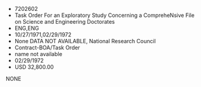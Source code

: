 * 7202602
* Task Order For an Exploratory Study Concerning    a CompreheNsive File on Science and Engineering   Doctorates
* ENG,ENG
* 10/27/1971,02/29/1972
* None   DATA NOT AVAILABLE, National Research Council
* Contract-BOA/Task Order
*   name not available
* 02/29/1972
* USD 32,800.00

NONE